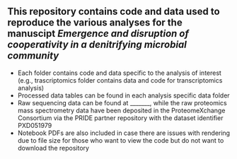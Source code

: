 ## This repository contains code and data used to reproduce the various analyses for the manuscipt *Emergence and disruption of cooperativity in a denitrifying microbial community*
* Each folder contains code and data specific to the analysis of interest (e.g., trascriptomics folder contains data and code for transcriptomics analysis)
* Processed data tables can be found in each analysis specific data folder
* Raw sequencing data can be found at _______, while the raw proteomics mass spectrometry data have been deposited in the ProteomeXchange Consortium via the PRIDE partner repository with the dataset identifier PXD051979
* Notebook PDFs are also included in case there are issues with rendering due to file size for those who want to view the code but do not want to download the repository
